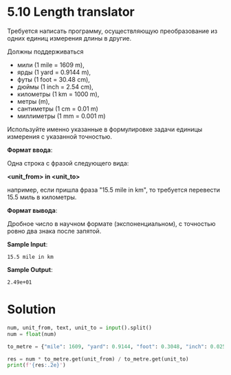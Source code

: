 # 5.10 Length translator

Требуется написать программу, осуществляющую преобразование из одних единиц измерения длины в другие.

Должны поддерживаться

- мили (1 mile = 1609 m),
- ярды (1 yard = 0.9144 m),
- футы (1 foot = 30.48 cm),
- дюймы (1 inch = 2.54 cm),
- километры (1 km = 1000 m),
- метры (m),
- сантиметры (1 cm = 0.01 m)
- миллиметры (1 mm = 0.001 m)

Используйте именно указанные в формулировке задачи единицы измерения с указанной точностью.

**Формат ввода**:

Одна строка с фразой следующего вида:

**<number> <unit_from> in <unit_to>**

например, если пришла фраза "15.5 mile in km", то требуется перевести 15.5 миль в километры.

**Формат вывода**:

Дробное число в научном формате (экспоненциальном), с точностью ровно два знака после запятой.

**Sample Input**:

`15.5 mile in km`

**Sample Output**:

`2.49e+01`

# Solution

```python
num, unit_from, text, unit_to = input().split()
num = float(num)

to_metre = {"mile": 1609, "yard": 0.9144, "foot": 0.3048, "inch": 0.0254, "km": 1000, "cm": 0.01, "mm": 0.001, "m": 1}

res = num * to_metre.get(unit_from) / to_metre.get(unit_to)
print(f'{res:.2e}')
```